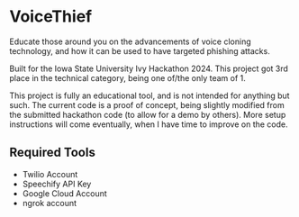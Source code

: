 # VoiceThief

Educate those around you on the advancements of voice cloning technology, and how it can be used to have targeted phishing attacks.

Built for the Iowa State University Ivy Hackathon 2024. This project got 3rd place in the technical category, being one of/the only team of 1.

This project is fully an educational tool, and is not intended for anything but such. The current code is a proof of concept, being slightly modified from the submitted hackathon code (to allow for a demo by others). More setup instructions will come eventually, when I have time to improve on the code.

## Required Tools

- Twilio Account
- Speechify API Key
- Google Cloud Account
- ngrok account
